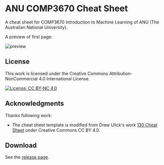 # ANU COMP3670 Cheat Sheet

A cheat sheet for COMP3670 Introduction to Machine Learning of ANU (The Australian National University).

A preview of first page:

![preview](https://github.com/y-guang/ANU-comp3670-cheatsheet-2023/releases/download/release/preview.png)

## License

This work is licensed under the Creative Commons Attribution-NonCommercial 4.0 International License.

[![License: CC BY-NC 4.0](https://img.shields.io/badge/License-CC%20BY--NC%204.0-lightgrey.svg)](https://creativecommons.org/licenses/by-nc/4.0/)

## Acknowledgments

Thanks following work:

- The cheat sheet template is modified from Drew Ulick's work [130 Cheat Sheet](https://www.overleaf.com/articles/130-cheat-sheet/ntwtkmpxmgrp) under Creative Commons CC BY 4.0.

## Download

See the [release page](https://github.com/y-guang/ANU-comp3670-cheatsheet-2023/releases/tag/release).
